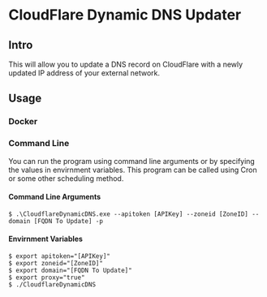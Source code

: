 # CloudFlare Dynamic DNS Updater

## Intro

This will allow you to update a DNS record on CloudFlare with a newly updated IP address of your external network.

## Usage

### Docker

### Command Line

You can run the program using command line arguments or by specifying the values in envirnment variables. This program can be called using Cron or some other scheduling method.

#### Command Line Arguments
```
$ .\CloudflareDynamicDNS.exe --apitoken [APIKey] --zoneid [ZoneID] --domain [FQDN To Update] -p
```

#### Envirnment Variables

```
$ export apitoken="[APIKey]"
$ export zoneid="[ZoneID]"
$ export domain="[FQDN To Update]"
$ export proxy="true"
$ ./CloudflareDynamicDNS
```
